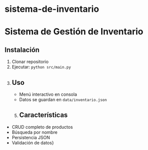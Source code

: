 # sistema-de-inventario
# Sistema de Gestión de Inventario
## Instalación 
1. Clonar repositorio
2. Ejecutar: `python src/main.py`
3. ## Uso
   - Menú interactivo en consola
   - Datos se guardan en `data/inventario.json`
   5. ## Características
  - CRUD completo de productos
  - Búsqueda por nombre
  - Persistencia JSON
  - Validación de datos}
